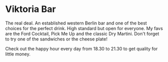 # Viktoria Bar

The real deal. An established western Berlin bar and one of the best choices for the perfect drink. High standard but open for everyone. My favs are the Ford Cocktail, Pick Me Up and the classic Dry Martini. Don't forget to try one of the sandwiches or the cheese plate!

Check out the happy hour every day from 18.30 to 21.30 to get quality for little money.
